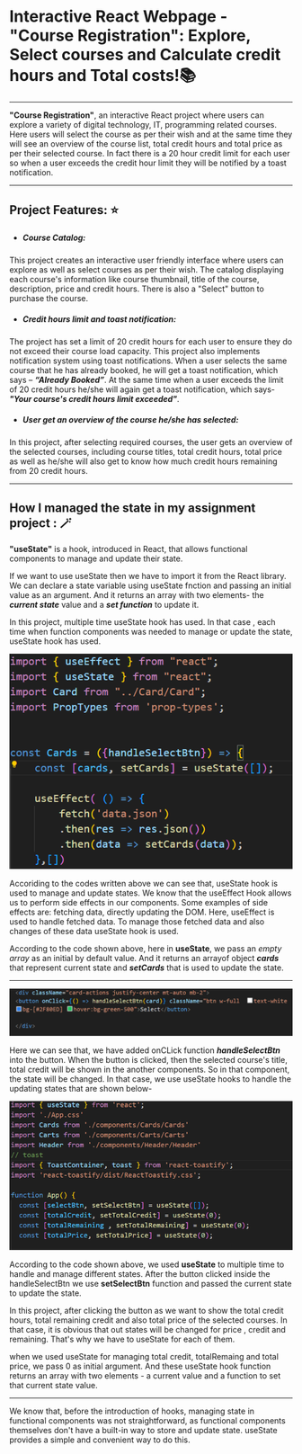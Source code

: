 # Interactive React Webpage - "Course Registration": Explore, Select courses and Calculate credit hours and Total costs!:books:

------------


**"Course Registration"**, an interactive React project where users can explore a variety of digital technology, IT, programming related courses. Here users will select the course as per their wish and at the same time they will see an overview of the course list, total credit hours and total price as per their selected course. In fact there is a 20 hour credit limit for each user so when a user exceeds the credit hour limit they will be notified by a toast notification.

-------------

## Project Features: :star: 

- ##### Course Catalog: 
 This project creates an interactive user friendly interface where users can explore as well as select courses as per their wish. The catalog displaying each course's information like course thumbnail, title of the course, description, price and credit hours. There is also a "Select" button to purchase the course. 
 
 - ##### Credit hours limit and toast notification:
 The project has set a limit of 20 credit hours for each user to ensure they do not exceed their course load capacity. This project also implements notification system using toast notifications. When a user selects the same course that he has already booked, he will get a toast notification, which says – ***“Already Booked”***. At the same time when a user exceeds the limit of 20 credit hours he/she will again get a toast notification, which says- ***"Your course's credit hours limit  exceeded"***.
 

 - ##### User get an overview of the course he/she has selected: 
 In this project, after selecting required courses, the user gets an overview of the selected courses, including course titles, total credit hours, total price as well as he/she will also get to know how much credit hours remaining from 20 credit hours.

 

------------


## How I managed the state in my assignment project : :magic_wand:

**"useState"** is a hook, introduced in React, that allows functional components to manage and update their state.

If we want to use useState then we have to import it from the React library. We can declare a state variable using useState fnction and passing an initial value as an argument. And it returns an array with two elements- the ***current state*** value and a ***set function*** to update it. 

In this project, multiple time useState hook has used. In that case , each time when function components was needed to manage or update the state, useState hook has used.

![Reference Image](./src/assets/cards-useState.png)

Accoriding to the codes written above we can see that, useState hook is used to manage and update states. We know that the useEffect Hook allows us to perform side effects in our components. Some examples of side effects are: fetching data, directly updating the DOM. 
Here, useEffect is used to handle fetched data. To manage those fetched data and also changes of these data useState hook is used. 

According to the code shown above, here in **useState**, we pass an *empty array* as an initial by default value. And it returns an arrayof object ***cards*** that represent current state  and ***setCards*** that is used to update the state.

-----
![Reference Image](./src/assets/button-onclick.png)

Here we can see that, we have added onCLick function ***handleSelectBtn*** into the button. When the button is clicked, then the selected course's title, total credit will be shown in the another components. So in that component, the state will be changed. In that case, we use useState hooks to handle the updating states that are shown below-


![Reference Image](./src/assets/app-useState.png)

According to the code shown above, we  used **useState** to multiple time to handle and manage different states. After the button clicked inside the handleSelectBtn we use **setSelectBtn** function and passed the current state to update the state. 

In this project, after clicking the button as we want to show the total credit hours, total remaining credit and also total price of the selected courses. In that case, it is obvious that out states will be changed for price , credit and remaining. That's why we have to useState for each of them. 

when we used useState for managing total credit, totalRemaing and total price, we pass 0 as initial argument. And these useState hook function returns an array with two elements - a current value and a function to set that current state value.


-----

We know that, before the introduction of hooks, managing state in functional components was not straightforward, as functional components themselves don't have a built-in way to store and update state. useState provides a simple and convenient way to do this.


